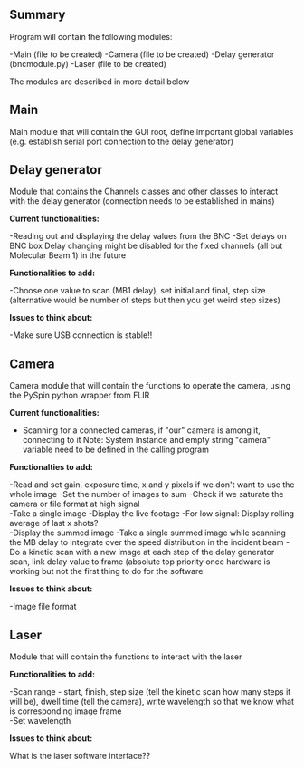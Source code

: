 Summary
-------

Program will contain the following modules:

-Main (file to be created) 
-Camera (file to be created)
-Delay generator (bncmodule.py)
-Laser (file to be created) 

The modules are described in more detail below


Main
----

Main module that will contain the GUI root, define important global variables (e.g. establish serial port connection to the delay generator)


Delay generator
---------------

Module that contains the Channels classes and other classes to interact with the delay generator (connection needs to be established in mains)

**Current functionalities:**

-Reading out and displaying the delay values from the BNC
-Set delays on BNC box
Delay changing might be disabled for the fixed channels (all but Molecular Beam 1) in the future

**Functionalities to add:**

-Choose one value to scan (MB1 delay), set initial and final, step size (alternative would be number of steps but then you get weird step sizes)  

**Issues to think about:**

-Make sure USB connection is stable!! 


Camera
------

Camera module that will contain the functions to operate the camera, using the PySpin python wrapper from FLIR

**Current functionalities:**

- Scanning for a connected cameras, if "our" camera is among it, connecting to it
Note: System Instance and empty string "camera" variable need to be defined in the calling program

**Functionalties to add:**

-Read and set gain, exposure time, x and y pixels if we don't want to use the whole image
-Set the number of images to sum
-Check if we saturate the camera or file format at high signal  
-Take a single image
-Display the live footage
-For low signal: Display rolling average of last x shots?  
-Display the summed image
-Take a single summed image while scanning the MB delay to integrate over the speed distribution in the incident beam 
-Do a kinetic scan with a new image at each step of the delay generator scan, link delay value to frame (absolute top priority once hardware is working but not the first thing to do for the software

**Issues to think about:**

-Image file format


Laser
-----

Module that will contain the functions to interact with the laser

**Functionalities to add:**

-Scan range - start, finish, step size (tell the kinetic scan how many steps it will be), dwell time (tell the camera), write wavelength so that we know what is corresponding image frame  
-Set wavelength

**Issues to think about:**

What is the laser software interface??
 
